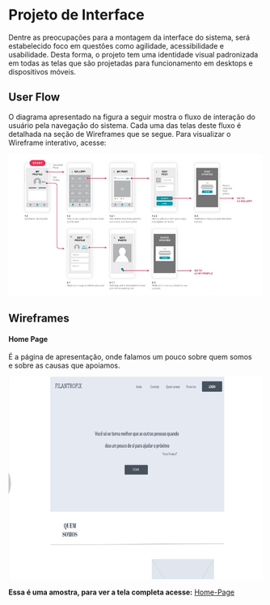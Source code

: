 
# Projeto de Interface

Dentre as preocupações para a montagem da interface do sistema, será 
estabelecido foco em questões como agilidade, acessibilidade e usabilidade. Desta 
forma, o projeto tem uma identidade visual padronizada em todas as telas que são 
projetadas para funcionamento em desktops e dispositivos móveis.


## User Flow

O diagrama apresentado na figura a seguir mostra o fluxo de interação do usuário 
pela navegação do sistema. Cada uma das telas deste fluxo é detalhada na seção de 
Wireframes que se segue. Para visualizar o Wireframe interativo, acesse: 

![Exemplo de UserFlow](img/userflow.jpg)

## Wireframes

#### Home Page

É a página de apresentação, onde falamos um pouco sobre quem somos  
e sobre as causas que apoiamos.

<div>
  <img height="400em" src="./img/wireframe-home.png">  
</div>

**Essa é uma amostra, para ver a tela completa acesse:** [Home-Page](https://marvelapp.com/prototype/7fjg35c/screen/86229812)
